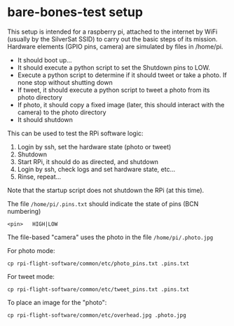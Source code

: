 # bare-bones-test setup

This setup is intended for a raspberry pi, attached to the internet by WiFi (usually by the SilverSat SSID) to carry out the basic steps of its mission. Hardware elements (GPIO pins, camera) are simulated by files in /home/pi.

* It should boot up...
* It should execute a python script to set the Shutdown pins to LOW.
* Execute a python script to determine if it should tweet or take a photo. If none stop without shutting down
* If tweet, it should execute a python script to tweet a photo from its photo directory
* If photo, it should copy a fixed image (later, this should interact with the camera) to the photo directory
* It should shutdown

This can be used to test the RPi software logic:
1. Login by ssh, set the hardware state (photo or tweet)
2. Shutdown
3. Start RPi, it should do as directed, and shutdown
4. Login by ssh, check logs and set hardware state, etc...
5. Rinse, repeat...

Note that the startup script does not shutdown the RPi (at this time). 

The file `/home/pi/.pins.txt` should indicate the state of pins (BCN numbering)
```
<pin>	HIGH|LOW
```
The file-based "camera" uses the photo in the file `/home/pi/.photo.jpg`

For photo mode:
```
cp rpi-flight-software/common/etc/photo_pins.txt .pins.txt
```
For tweet mode:
```
cp rpi-flight-software/common/etc/tweet_pins.txt .pins.txt
```
To place an image for the "photo":
```
cp rpi-flight-software/common/etc/overhead.jpg .photo.jpg
```



